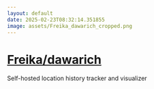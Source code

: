 ```yaml
---
layout: default
date: 2025-02-23T08:32:14.351855
image: assets/Freika_dawarich_cropped.png
---
```


# [Freika/dawarich](https://github.com/Freika/dawarich)

Self-hosted location history tracker and visualizer
